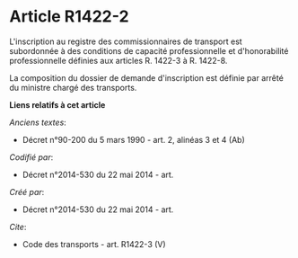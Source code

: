 # Article R1422-2

L'inscription au registre des commissionnaires de transport est subordonnée à des conditions de capacité professionnelle et
d'honorabilité professionnelle définies aux articles R. 1422-3 à R. 1422-8. 

La composition du dossier de demande d'inscription est définie par arrêté du ministre chargé des transports.

**Liens relatifs à cet article**

_Anciens textes_:

  - Décret n°90-200 du 5 mars 1990 - art. 2, alinéas 3 et 4 (Ab)

_Codifié par_:

  - Décret n°2014-530 du 22 mai 2014 - art.

_Créé par_:

  - Décret n°2014-530 du 22 mai 2014 - art.

_Cite_:

  - Code des transports - art. R1422-3 (V)
